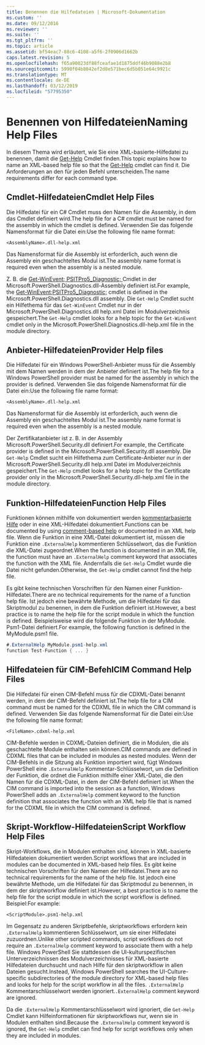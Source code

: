 ```yaml
---
title: Benennen die Hilfedateien | Microsoft-Dokumentation
ms.custom: ''
ms.date: 09/12/2016
ms.reviewer: ''
ms.suite: ''
ms.tgt_pltfrm: ''
ms.topic: article
ms.assetid: bf54eac7-88c6-4108-a5f6-2f0906d1662b
caps.latest.revision: 5
ms.openlocfilehash: f65a90023df88fceafae1d1875ddf46b9088e2b8
ms.sourcegitcommit: 5990f04b8042ef2d8e571bec6d5b051e64c9921c
ms.translationtype: MT
ms.contentlocale: de-DE
ms.lasthandoff: 03/12/2019
ms.locfileid: "57795350"
---
```

# <a name="naming-help-files"></a><span data-ttu-id="d5bc8-102">Benennen von Hilfedateien</span><span class="sxs-lookup"><span data-stu-id="d5bc8-102">Naming Help Files</span></span>

<span data-ttu-id="d5bc8-103">In diesem Thema wird erläutert, wie Sie eine XML-basierte-Hilfedatei zu benennen, damit die [Get-Help](/powershell/module/Microsoft.PowerShell.Core/Get-Help) Cmdlet finden.</span><span class="sxs-lookup"><span data-stu-id="d5bc8-103">This topic explains how to name an XML-based help file so that the [Get-Help](/powershell/module/Microsoft.PowerShell.Core/Get-Help) cmdlet can find it.</span></span> <span data-ttu-id="d5bc8-104">Die Anforderungen an den für jeden Befehl unterscheiden.</span><span class="sxs-lookup"><span data-stu-id="d5bc8-104">The name requirements differ for each command type.</span></span>

## <a name="cmdlet-help-files"></a><span data-ttu-id="d5bc8-105">Cmdlet-Hilfedateien</span><span class="sxs-lookup"><span data-stu-id="d5bc8-105">Cmdlet Help Files</span></span>

<span data-ttu-id="d5bc8-106">Die Hilfedatei für ein C# Cmdlet muss den Namen für die Assembly, in dem das Cmdlet definiert wird.</span><span class="sxs-lookup"><span data-stu-id="d5bc8-106">The help file for a C# cmdlet must be named for the assembly in which the cmdlet is defined.</span></span> <span data-ttu-id="d5bc8-107">Verwenden Sie das folgende Namensformat für die Datei ein:</span><span class="sxs-lookup"><span data-stu-id="d5bc8-107">Use the following file name format:</span></span>

```
<AssemblyName>.dll-help.xml
```

<span data-ttu-id="d5bc8-108">Das Namensformat für die Assembly ist erforderlich, auch wenn die Assembly ein geschachteltes Modul ist.</span><span class="sxs-lookup"><span data-stu-id="d5bc8-108">The assembly name format is required even when the assembly is a nested module.</span></span>

<span data-ttu-id="d5bc8-109">Z. B. die [Get-WinEvent; PSITPro5_Diagnostic; ](/powershell/module/Microsoft.PowerShell.Diagnostics/Get-WinEvent) Cmdlet in der Microsoft.PowerShell.Diagnostics.dll-Assembly definiert ist.</span><span class="sxs-lookup"><span data-stu-id="d5bc8-109">For example, the [Get-WinEvent;PSITPro5_Diagnostic;](/powershell/module/Microsoft.PowerShell.Diagnostics/Get-WinEvent) cmdlet is defined in the Microsoft.PowerShell.Diagnostics.dll assembly.</span></span> <span data-ttu-id="d5bc8-110">Die `Get-Help` Cmdlet sucht ein Hilfethema für das `Get-WinEvent` Cmdlet nur in der Microsoft.PowerShell.Diagnostics.dll help.xml Datei im Modulverzeichnis gespeichert.</span><span class="sxs-lookup"><span data-stu-id="d5bc8-110">The `Get-Help` cmdlet looks for a help topic for the `Get-WinEvent` cmdlet only in the Microsoft.PowerShell.Diagnostics.dll-help.xml file in the module directory.</span></span>

## <a name="provider-help-files"></a><span data-ttu-id="d5bc8-111">Anbieter-Hilfedateien</span><span class="sxs-lookup"><span data-stu-id="d5bc8-111">Provider Help files</span></span>

<span data-ttu-id="d5bc8-112">Die Hilfedatei für ein Windows PowerShell-Anbieter muss für die Assembly mit dem Namen werden in dem der Anbieter definiert ist.</span><span class="sxs-lookup"><span data-stu-id="d5bc8-112">The help file for a Windows PowerShell provider must be named for the assembly in which the provider is defined.</span></span> <span data-ttu-id="d5bc8-113">Verwenden Sie das folgende Namensformat für die Datei ein:</span><span class="sxs-lookup"><span data-stu-id="d5bc8-113">Use the following file name format:</span></span>

```
<AssemblyName>.dll-help.xml
```

<span data-ttu-id="d5bc8-114">Das Namensformat für die Assembly ist erforderlich, auch wenn die Assembly ein geschachteltes Modul ist.</span><span class="sxs-lookup"><span data-stu-id="d5bc8-114">The assembly name format is required even when the assembly is a nested module.</span></span>

<span data-ttu-id="d5bc8-115">Der Zertifikatanbieter ist z. B. in der Assembly Microsoft.PowerShell.Security.dll definiert.</span><span class="sxs-lookup"><span data-stu-id="d5bc8-115">For example, the Certificate provider is defined in the Microsoft.PowerShell.Security.dll assembly.</span></span> <span data-ttu-id="d5bc8-116">Die `Get-Help` Cmdlet sucht ein Hilfethema zum Certificate-Anbieter nur in der Microsoft.PowerShell.Security.dll help.xml Datei im Modulverzeichnis gespeichert.</span><span class="sxs-lookup"><span data-stu-id="d5bc8-116">The `Get-Help` cmdlet looks for a help topic for the Certificate provider only in the Microsoft.PowerShell.Security.dll-help.xml file in the module directory.</span></span>

## <a name="function-help-files"></a><span data-ttu-id="d5bc8-117">Funktion-Hilfedateien</span><span class="sxs-lookup"><span data-stu-id="d5bc8-117">Function Help Files</span></span>

<span data-ttu-id="d5bc8-118">Funktionen können mithilfe von dokumentiert werden [kommentarbasierte Hilfe](/powershell/module/microsoft.powershell.core/about/about_comment_based_help) oder in eine XML-Hilfedatei dokumentiert.</span><span class="sxs-lookup"><span data-stu-id="d5bc8-118">Functions can be documented by using [comment-based help](/powershell/module/microsoft.powershell.core/about/about_comment_based_help) or documented in an XML help file.</span></span> <span data-ttu-id="d5bc8-119">Wenn die Funktion in eine XML-Datei dokumentiert ist, müssen die Funktion eine `.ExternalHelp` kommentieren Schlüsselwort, das die Funktion die XML-Datei zugeordnet.</span><span class="sxs-lookup"><span data-stu-id="d5bc8-119">When the function is documented in an XML file, the function must have an `.ExternalHelp` comment keyword that associates the function with the XML file.</span></span> <span data-ttu-id="d5bc8-120">Andernfalls die `Get-Help` Cmdlet wurde die Datei nicht gefunden.</span><span class="sxs-lookup"><span data-stu-id="d5bc8-120">Otherwise, the `Get-Help` cmdlet cannot find the help file.</span></span>

<span data-ttu-id="d5bc8-121">Es gibt keine technischen Vorschriften für den Namen einer Funktion-Hilfedatei.</span><span class="sxs-lookup"><span data-stu-id="d5bc8-121">There are no technical requirements for the name of a function help file.</span></span> <span data-ttu-id="d5bc8-122">Ist jedoch eine bewährte Methode, um die Hilfedatei für das Skriptmodul zu benennen, in dem die Funktion definiert ist.</span><span class="sxs-lookup"><span data-stu-id="d5bc8-122">However, a best practice is to name the help file for the script module in which the function is defined.</span></span> <span data-ttu-id="d5bc8-123">Beispielsweise wird die folgende Funktion in der MyModule. Psm1-Datei definiert.</span><span class="sxs-lookup"><span data-stu-id="d5bc8-123">For example, the following function is defined in the MyModule.psm1 file.</span></span>

```csharp
#.ExternalHelp MyModule.psm1-help.xml
function Test-Function { ... }
```

## <a name="cim-command-help-files"></a><span data-ttu-id="d5bc8-124">Hilfedateien für CIM-Befehl</span><span class="sxs-lookup"><span data-stu-id="d5bc8-124">CIM Command Help Files</span></span>

<span data-ttu-id="d5bc8-125">Die Hilfedatei für einen CIM-Befehl muss für die CDXML-Datei benannt werden, in dem der CIM-Befehl definiert ist.</span><span class="sxs-lookup"><span data-stu-id="d5bc8-125">The help file for a CIM command must be named for the CDXML file in which the CIM command is defined.</span></span> <span data-ttu-id="d5bc8-126">Verwenden Sie das folgende Namensformat für die Datei ein:</span><span class="sxs-lookup"><span data-stu-id="d5bc8-126">Use the following file name format:</span></span>

```
<FileName>.cdxml-help.xml
```

<span data-ttu-id="d5bc8-127">CIM-Befehle werden in CDXML-Dateien definiert, die in Modulen, die als geschachtelte Module enthalten sein können.</span><span class="sxs-lookup"><span data-stu-id="d5bc8-127">CIM commands are defined in CDXML files that can be included in modules as nested modules.</span></span> <span data-ttu-id="d5bc8-128">Wenn der CIM-Befehls in die Sitzung als Funktion importiert wird, fügt Windows PowerShell eine `.ExternalHelp` Kommentar-Schlüsselwort, um die Definition der Funktion, die ordnet die Funktion mithilfe einer XML-Datei, die den Namen für die CDXML-Datei, in dem der CIM-Befehl definiert ist.</span><span class="sxs-lookup"><span data-stu-id="d5bc8-128">When the CIM command is imported into the session as a function, Windows PowerShell adds an `.ExternalHelp` comment keyword to the function definition that associates the function with an XML help file that is named for the CDXML file in which the CIM command is defined.</span></span>

## <a name="script-workflow-help-files"></a><span data-ttu-id="d5bc8-129">Skript-Workflow-Hilfedateien</span><span class="sxs-lookup"><span data-stu-id="d5bc8-129">Script Workflow Help Files</span></span>

<span data-ttu-id="d5bc8-130">Skript-Workflows, die in Modulen enthalten sind, können in XML-basierte Hilfedateien dokumentiert werden.</span><span class="sxs-lookup"><span data-stu-id="d5bc8-130">Script workflows that are included in modules can be documented in XML-based help files.</span></span> <span data-ttu-id="d5bc8-131">Es gibt keine technischen Vorschriften für den Namen der Hilfedatei.</span><span class="sxs-lookup"><span data-stu-id="d5bc8-131">There are no technical requirements for the name of the help file.</span></span> <span data-ttu-id="d5bc8-132">Ist jedoch eine bewährte Methode, um die Hilfedatei für das Skriptmodul zu benennen, in dem der skriptworkflow definiert ist.</span><span class="sxs-lookup"><span data-stu-id="d5bc8-132">However, a best practice is to name the help file for the script module in which the script workflow is defined.</span></span> <span data-ttu-id="d5bc8-133">Beispiel:</span><span class="sxs-lookup"><span data-stu-id="d5bc8-133">For example:</span></span>

```
<ScriptModule>.psm1-help.xml
```

<span data-ttu-id="d5bc8-134">Im Gegensatz zu anderen Skriptbefehle, skriptworkflows erfordern kein `.ExternalHelp` kommentieren Schlüsselwort, um sie einer Hilfedatei zuzuordnen.</span><span class="sxs-lookup"><span data-stu-id="d5bc8-134">Unlike other scripted commands, script workflows do not require an `.ExternalHelp` comment keyword to associate them with a help file.</span></span> <span data-ttu-id="d5bc8-135">Windows PowerShell Sie stattdessen die UI-kulturspezifischen Unterverzeichnissen des Modulverzeichnisses für XML-basierte Hilfedateien durchsucht und nach Hilfe für den skriptworkflow in allen Dateien gesucht.</span><span class="sxs-lookup"><span data-stu-id="d5bc8-135">Instead, Windows PowerShell searches the UI-Culture-specific subdirectories of the module directory for XML-based help files and looks for help for the script workflow in all the files.</span></span> <span data-ttu-id="d5bc8-136">`.ExternalHelp` Kommentarschlüsselwort werden ignoriert.</span><span class="sxs-lookup"><span data-stu-id="d5bc8-136">`.ExternalHelp` comment keyword are ignored.</span></span>

<span data-ttu-id="d5bc8-137">Da die `.ExternalHelp` Kommentarschlüsselwort wird ignoriert, die `Get-Help` Cmdlet kann Hilfeinformationen für skriptworkflows nur, wenn sie in Modulen enthalten sind.</span><span class="sxs-lookup"><span data-stu-id="d5bc8-137">Because the `.ExternalHelp` comment keyword is ignored, the `Get-Help` cmdlet can find help for script workflows only when they are included in modules.</span></span>